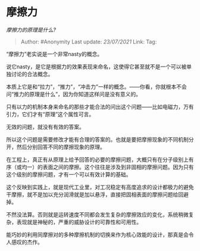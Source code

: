 # 摩擦力
*摩擦力的原理是什么?*

> Author: #Anonymity
> Last update: *23/07/2021* 
> Link:
> Tag:  

 
“摩擦力”老实说是一个非常nasty的概念。

说它nasty，是它是根据力的效果表现来命名，这使得它甚至就不是一个可以被单独讨论的合法概念。

本质上它是和“拉力”，“推力”，“冲击力”一样的概念。——你看，你就根本不会问“推力的原理是什么”，因为你知道这样问是没有意义的。

只有以力的机制本身来命名的那些才能合法的问出这个问题——比如电磁力，万有引力，它们才有“原理”这个属性可言。

无效的问题，就没有有效的答案。

所以这个问题是需要修改才能有合理的答案的。也就是要把摩擦现象的不同机制分开，然后分别回答不同的摩擦现象的原理。

在工程上，真正有从原理上给予回答的必要的摩擦问题，大概只有在分子级别上有序（或均一）的表面之间的摩擦。这个往往是涉及到非固相的摩擦问题。因为只有这个级别的摩擦问题，才有一个可以有效计算的基础。

这个反映到实践上，就是现代工业里，对工况稳定有高度追求的设计都极力的避免干摩擦，就不是加以充分润滑就是加以悬浮，直接把固相表面的摩擦问题给回避掉。

不然没法算。否则就是运转速度不同都会发生复杂的摩擦效应的变化，系统稍微复杂，表现就是神秘的，严重的威胁设计的可靠性和可用性。

能巧妙的利用同摩擦对的多种摩擦机制的切换来作为核心效能的设计，那真是会令人感叹的杰作。



